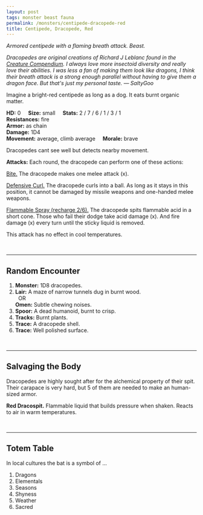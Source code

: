```yaml
---
layout: post
tags: monster beast fauna
permalink: /monsters/centipede-dracopede-red
title: Centipede, Dracopede, Red
---
```


*Armored centipede with a flaming breath attack. Beast.*

<span class="alchemy"> *Dracopedes are original creations of Richard J Leblanc found in the [Creature Compendium](https://www.drivethrurpg.com/product/147588/CC1-Creature-Compendium). I always love more insectoid diversity and really love their abilities. I was less a fan of making them look like dragons, I think their breath attack is a strong enough parallel without having to give them a dragon face. But that's just my personal taste. — SaltyGoo* </span>

Imagine a bright-red centipede as long as a dog. It eats burnt organic matter.

**HD:** 0  &nbsp; &nbsp;  **Size:** small &nbsp; &nbsp; **Stats:** 2 / 7 / 6 / 1 / 3 / 1  <br>
**Resistances:** fire<br>
**Armor:** as chain <br>
**Damage:** 1D4 <br>
**Movement:** average, climb average &nbsp; &nbsp; **Morale:** brave <br>

Dracopedes cant see well but detects nearby movement.

**Attacks:** Each round, the dracopede can perform one of these actions:

<ins>Bite.</ins> The dracopede makes one melee attack (x).

<ins>Defensive Curl.</ins> The dracopede curls into a ball. As long as it stays in this position, it cannot be damaged by missile weapons and one-handed melee weapons.

<ins>Flammable Spray (recharge 2/6).</ins> The dracopede spits flammable acid in a short cone. Those who fail their dodge take acid damage (x). And fire damage (x) every turn until the sticky liquid is removed.

This attack has no effect in cool temperatures.

<br>

---

## Random Encounter

1. **Monster:** 1D8 dracopedes.
1. **Lair:** A maze of narrow tunnels dug in burnt wood. <br>	&nbsp; OR <br>	**Omen:** Subtle chewing noises.
1. **Spoor:** A dead humanoid, burnt to crisp.
1. **Tracks:** Burnt plants.
1. **Trace:** A dracopede shell. 
1. **Trace:** Well polished surface.

<br>

---

## Salvaging the Body

Dracopedes are highly sought after for the alchemical property of their spit. Their carapace is very hard, but 5 of them are needed to make an human-sized armor.

<span class="alchemy">**Red Dracospit.** Flammable liquid that builds pressure when shaken. Reacts to air in warm temperatures.</span>

<br>

---

## Totem Table

In local cultures the bat is a symbol of ...

1. Dragons
1. Elementals
1. Seasons
1. Shyness
1. Weather
1. Sacred 
